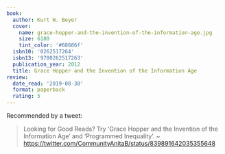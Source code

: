 ```yaml
---
book:
  author: Kurt W. Beyer
  cover:
    name: grace-hopper-and-the-invention-of-the-information-age.jpg
    size: 6180
    tint_color: '#68686f'
  isbn10: '0262517264'
  isbn13: '9780262517263'
  publication_year: 2012
  title: Grace Hopper and the Invention of the Information Age
review:
  date_read: '2019-08-30'
  format: paperback
  rating: 5
---
```


Recommended by a tweet:

> Looking for Good Reads? Try ‘Grace Hopper and the Invention of the Information Age’ and ‘Programmed Inequality’. ~ <https://twitter.com/CommunityAnitaB/status/839891642035355648>